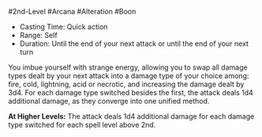 #2nd-Level #Arcana #Alteration #Boon
 
- Casting Time: Quick action
- Range: Self
- Duration: Until the end of your next attack or until the end of your next turn  

You imbue yourself with strange energy, allowing you to swap all damage types dealt by your next attack into a damage type of your choice among: fire, cold, lightning, acid or necrotic, and increasing the damage dealt by 3d4. For each damage type switched besides the first, the attack deals 1d4 additional damage, as they converge into one unified method.
 
**At Higher Levels:** The attack deals 1d4 additional damage for each damage type switched for each spell level above 2nd.